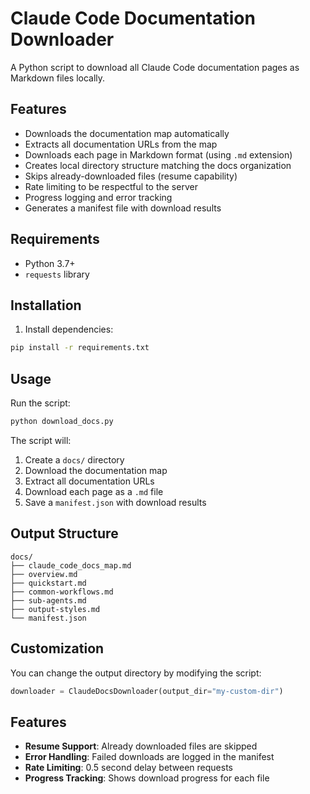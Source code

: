 # Claude Code Documentation Downloader

A Python script to download all Claude Code documentation pages as Markdown files locally.

## Features

- Downloads the documentation map automatically
- Extracts all documentation URLs from the map
- Downloads each page in Markdown format (using `.md` extension)
- Creates local directory structure matching the docs organization
- Skips already-downloaded files (resume capability)
- Rate limiting to be respectful to the server
- Progress logging and error tracking
- Generates a manifest file with download results

## Requirements

- Python 3.7+
- `requests` library

## Installation

1. Install dependencies:
```bash
pip install -r requirements.txt
```

## Usage

Run the script:
```bash
python download_docs.py
```

The script will:
1. Create a `docs/` directory
2. Download the documentation map
3. Extract all documentation URLs
4. Download each page as a `.md` file
5. Save a `manifest.json` with download results

## Output Structure

```
docs/
├── claude_code_docs_map.md
├── overview.md
├── quickstart.md
├── common-workflows.md
├── sub-agents.md
├── output-styles.md
└── manifest.json
```

## Customization

You can change the output directory by modifying the script:

```python
downloader = ClaudeDocsDownloader(output_dir="my-custom-dir")
```

## Features

- **Resume Support**: Already downloaded files are skipped
- **Error Handling**: Failed downloads are logged in the manifest
- **Rate Limiting**: 0.5 second delay between requests
- **Progress Tracking**: Shows download progress for each file
